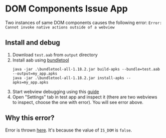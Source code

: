 # DOM Components Issue App

Two instances of same DOM components causes the following error: 
`Error: Cannot invoke native actions outside of a webview`

## Install and debug

1) Download `test.aab` from `output` directory
2) Install aab using [bundletool](https://developer.android.com/tools/bundletool?hl=fr) 
    ```shell
    java -jar .\bundletool-all-1.18.2.jar build-apks --bundle=test.aab --output=my_app.apks
    java -jar .\bundletool-all-1.18.2.jar install-apks --apks=my_app.apks
    ```
3) Start webview debugging using this [guide](https://github.com/react-native-webview/react-native-webview/blob/master/docs/Debugging.md#android--chrome)
4) Open "Settings" tab in test app and inspect it (there are two webviews to inspect, choose the one with error). You will see error above.

## Why this error?

Error is thrown [here](https://github.com/expo/expo/blob/main/packages/expo/src/dom/marshal.tsx#L37).
It's because the value of `IS_DOM` is `false`.
